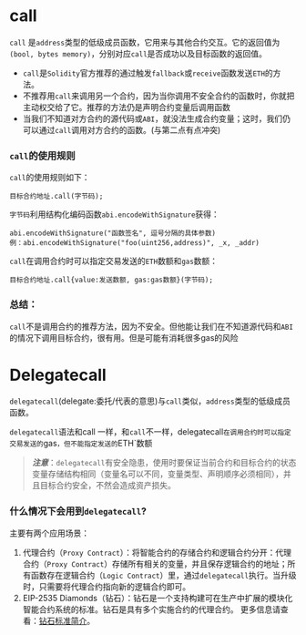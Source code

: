 # call

`call` 是`address`类型的低级成员函数，它用来与其他合约交互。它的返回值为`(bool, bytes memory)`，分别对应`call`是否成功以及目标函数的返回值。

- `call`是`Solidity`官方推荐的通过触发`fallback`或`receive`函数发送`ETH`的方法。
- 不推荐用`call`来调用另一个合约，因为当你调用不安全合约的函数时，你就把主动权交给了它。推荐的方法仍是声明合约变量后调用函数
- 当我们不知道对方合约的源代码或`ABI`，就没法生成合约变量；这时，我们仍可以通过`call`调用对方合约的函数。(与第二点有点冲突)

### `call`的使用规则

`call`的使用规则如下：

```
目标合约地址.call(字节码);
```

`字节码`利用结构化编码函数`abi.encodeWithSignature`获得：

```
abi.encodeWithSignature("函数签名", 逗号分隔的具体参数)
例：abi.encodeWithSignature("foo(uint256,address)", _x, _addr)
```

`call`在调用合约时可以指定交易发送的`ETH`数额和`gas`数额：

```
目标合约地址.call{value:发送数额, gas:gas数额}(字节码);
```

### 总结：

`call`不是调用合约的推荐方法，因为不安全。但他能让我们在不知道源代码和`ABI`的情况下调用目标合约，很有用。但是可能有消耗很多gas的风险

# Delegatecall

`delegatecall`(delegate:委托/代表的意思)与`call`类似，`address`类型的低级成员函数。

`delegatecall`语法和call 一样，和`call`不一样，delegatecall`在调用合约时可以指定交易发送的`gas`，但不能指定发送的`ETH`数额

> ***注意***：`delegatecall`有安全隐患，使用时要保证当前合约和目标合约的状态变量存储结构相同（变量名可以不同，变量类型、声明顺序必须相同），并且目标合约安全，不然会造成资产损失。

### 什么情况下会用到`delegatecall`?

主要有两个应用场景：

1. 代理合约（`Proxy Contract`）：将智能合约的存储合约和逻辑合约分开：代理合约（`Proxy Contract`）存储所有相关的变量，并且保存逻辑合约的地址；所有函数存在逻辑合约（`Logic Contract`）里，通过`delegatecall`执行。当升级时，只需要将代理合约指向新的逻辑合约即可。
2. EIP-2535 Diamonds（钻石）：钻石是一个支持构建可在生产中扩展的模块化智能合约系统的标准。钻石是具有多个实施合约的代理合约。 更多信息请查看：[钻石标准简介](https://eip2535diamonds.substack.com/p/introduction-to-the-diamond-standard)。